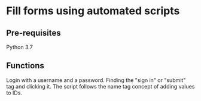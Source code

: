 # Fill forms using automated scripts

## Pre-requisites
Python 3.7


## Functions

Login with a username and a password.
Finding the "sign in" or "submit" tag and clicking it.
The script follows the name tag concept of adding values to IDs.

#
